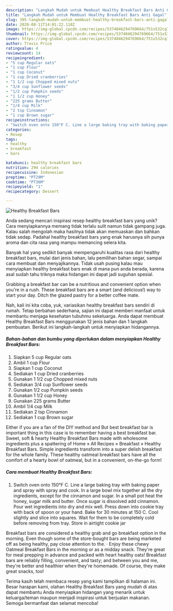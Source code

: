 ```yaml
---
description: "Langkah Mudah untuk Membuat Healthy Breakfast Bars Anti Gagal"
title: "Langkah Mudah untuk Membuat Healthy Breakfast Bars Anti Gagal"
slug: 395-langkah-mudah-untuk-membuat-healthy-breakfast-bars-anti-gagal
date: 2020-08-11T14:01:22.118Z
image: https://img-global.cpcdn.com/recipes/5374046294769664/751x532cq70/healthy-breakfast-bars-recipe-main-photo.jpg
thumbnail: https://img-global.cpcdn.com/recipes/5374046294769664/751x532cq70/healthy-breakfast-bars-recipe-main-photo.jpg
cover: https://img-global.cpcdn.com/recipes/5374046294769664/751x532cq70/healthy-breakfast-bars-recipe-main-photo.jpg
author: Travis Price
ratingvalue: 4
reviewcount: 14
recipeingredient:
- "5 cup Regular oats"
- "1 cup Flour"
- "1 cup Coconut"
- "1 cup Dried cranberries"
- "1 1/2 cup Chopped mixed nuts"
- "3/4 cup Sunflower seeds"
- "1/2 cup Pumpkin seeds"
- "1 1/2 cup Honey"
- "225 grams Butter"
- "1/4 cup Milk"
- "2 tsp Cinnamon"
- "1 cup Brown sugar"
recipeinstructions:
- "Switch oven onto 150°F C. Line a large baking tray with baking paper and spray with spray and cook. In a large bowl mix together all the dry ingredients, except for the cinnamon and sugar. In a small pot heat the honey, sugar milk and butter. Once sugar is dissolved add cinnamon. Pour wet ingredients into dry and mix well. Press down into cookie tray with back of spoon or your hand. Bake for 30 minutes at 150 C. Cool slightly and slice into squares. Wait for them to be completely cold before removing from tray. Store in airtight cookie jar"
categories:
- Resep
tags:
- healthy
- breakfast
- bars

katakunci: healthy breakfast bars 
nutrition: 294 calories
recipecuisine: Indonesian
preptime: "PT29M"
cooktime: "PT36M"
recipeyield: "1"
recipecategory: Dessert

---
```



![Healthy Breakfast Bars](https://img-global.cpcdn.com/recipes/5374046294769664/751x532cq70/healthy-breakfast-bars-recipe-main-photo.jpg)

Anda sedang mencari inspirasi resep healthy breakfast bars yang unik? Cara menyiapkannya memang tidak terlalu sulit namun tidak gampang juga. Kalau salah mengolah maka hasilnya tidak akan memuaskan dan bahkan tidak sedap. Padahal healthy breakfast bars yang enak harusnya sih punya aroma dan cita rasa yang mampu memancing selera kita.

Banyak hal yang sedikit banyak mempengaruhi kualitas rasa dari healthy breakfast bars, mulai dari jenis bahan, lalu pemilihan bahan segar, sampai cara membuat dan menyajikannya. Tidak usah pusing kalau mau menyiapkan healthy breakfast bars enak di mana pun anda berada, karena asal sudah tahu triknya maka hidangan ini dapat jadi suguhan spesial.

Grabbing a breakfast bar can be a nutritious and convenient option when you&#39;re in a rush. These breakfast bars are a smart (and delicious!) way to start your day. Ditch the glazed pastry for a better coffee mate.


Nah, kali ini kita coba, yuk, variasikan healthy breakfast bars sendiri di rumah. Tetap berbahan sederhana, sajian ini dapat memberi manfaat untuk membantu menjaga kesehatan tubuhmu sekeluarga. Anda dapat membuat Healthy Breakfast Bars menggunakan 12 jenis bahan dan 1 langkah pembuatan. Berikut ini langkah-langkah untuk menyiapkan hidangannya.

<!--inarticleads1-->

##### Bahan-bahan dan bumbu yang diperlukan dalam menyiapkan Healthy Breakfast Bars:

1. Siapkan 5 cup Regular oats
1. Ambil 1 cup Flour
1. Siapkan 1 cup Coconut
1. Sediakan 1 cup Dried cranberries
1. Gunakan 1 1/2 cup Chopped mixed nuts
1. Sediakan 3/4 cup Sunflower seeds
1. Gunakan 1/2 cup Pumpkin seeds
1. Gunakan 1 1/2 cup Honey
1. Gunakan 225 grams Butter
1. Ambil 1/4 cup Milk
1. Sediakan 2 tsp Cinnamon
1. Sediakan 1 cup Brown sugar


Either if you are a fan of the DIY method and But best breakfast bar is important thing in this case is to remember having a best breakfast bar. Sweet, soft &amp; hearty Healthy Breakfast Bars made with wholesome ingredients plus a spattering of Home » All Recipes » Breakfast » Healthy Breakfast Bars. Simple ingredients transform into a super delish breakfast for the whole family. These healthy oatmeal breakfast bars have all the comfort of a hearty bowl of oatmeal, but in a convenient, on-the-go form! 

<!--inarticleads2-->

##### Cara membuat Healthy Breakfast Bars:

1. Switch oven onto 150°F C. Line a large baking tray with baking paper and spray with spray and cook. In a large bowl mix together all the dry ingredients, except for the cinnamon and sugar. In a small pot heat the honey, sugar milk and butter. Once sugar is dissolved add cinnamon. Pour wet ingredients into dry and mix well. Press down into cookie tray with back of spoon or your hand. Bake for 30 minutes at 150 C. Cool slightly and slice into squares. Wait for them to be completely cold before removing from tray. Store in airtight cookie jar


Breakfast bars are considered a healthy grab and go breakfast option in the morning. Even though some of the store-bought bars are being marketed off as being healthy, pay close attention to the. · Enjoy these chewy Oatmeal Breakfast Bars in the morning or as a midday snack. They&#39;re great for meal prepping in advance and packed with heart healthy oats! Breakfast bars are reliably filling, convenient, and tasty; and between you and me, they&#39;re better and healthier when they&#39;re homemade. Of course, they make great snacks, too! 

Terima kasih telah membaca resep yang kami tampilkan di halaman ini. Besar harapan kami, olahan Healthy Breakfast Bars yang mudah di atas dapat membantu Anda menyiapkan hidangan yang menarik untuk keluarga/teman maupun menjadi inspirasi untuk berjualan makanan. Semoga bermanfaat dan selamat mencoba!
